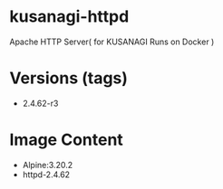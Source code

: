 # kusanagi-httpd

Apache HTTP Server( for KUSANAGI Runs on Docker )

# Versions (tags)

- 2.4.62-r3

# Image Content

- Alpine:3.20.2
- httpd-2.4.62

